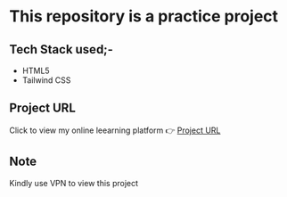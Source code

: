 # This repository is a practice project
## Tech Stack used;-
- HTML5
- Tailwind CSS

## Project URL
Click to view my online leearning platform 👉 [Project URL](https://online-course-platform-landing-page.netlify.app/)
## Note
Kindly use VPN to view this project
